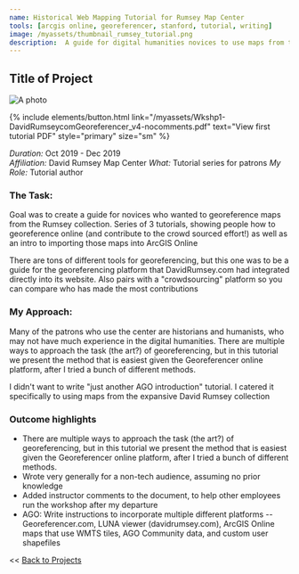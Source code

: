 ```yaml
---
name: Historical Web Mapping Tutorial for Rumsey Map Center
tools: [arcgis online, georeferencer, stanford, tutorial, writing]
image: /myassets/thumbnail_rumsey_tutorial.png
description:  A guide for digital humanities novices to use maps from the David Rumsey collection in web maps.
---
```


## Title of Project ##

![A photo](http://placekitten.com/400/375)

{% include elements/button.html link="/myassets/Wkshp1-DavidRumseycomGeoreferencer_v4-nocomments.pdf" text="View first tutorial PDF" style="primary" size="sm" %}

*Duration:* Oct 2019 - Dec 2019  
*Affiliation:* David Rumsey Map Center
*What:* Tutorial series for patrons 
*My Role:* Tutorial author

### The Task:

Goal was to create a guide for novices who wanted to georeference maps from the Rumsey collection. Series of 3 tutorials, showing people how to georeference online (and contribute to the crowd sourced effort!) as well as an intro to importing those maps into ArcGIS Online

There are tons of different tools for georeferencing, but this one was to be a guide for the georeferencing platform that DavidRumsey.com had integrated directly into its website. Also pairs with a "crowdsourcing" platform so you can compare who has made the most contributions

### My Approach: 

Many of the patrons who use the center are historians and humanists, who may not have much experience in the digital humanities. There are multiple ways to approach the task (the art?) of georeferencing, but in this tutorial we present the method that is easiest given the Georeferencer online platform, after I tried a bunch of different methods.

I didn't want to write "just another AGO introduction" tutorial. I catered it specifically to using maps from the expansive David Rumsey collection


### Outcome highlights
* There are multiple ways to approach the task (the art?) of georeferencing, but in this tutorial we present the method that is easiest given the Georeferencer online platform, after I tried a bunch of different methods.
* Wrote very generally for a non-tech audience, assuming no prior knowledge
* Added instructor comments to the document, to help other employees run the workshop after my departure
* AGO: Write instructions to incorporate multiple different platforms -- Georeferencer.com, LUNA viewer (davidrumsey.com), ArcGIS Online maps that use WMTS tiles, AGO Community data, and custom user shapefiles

<< [Back to Projects](/projects/)